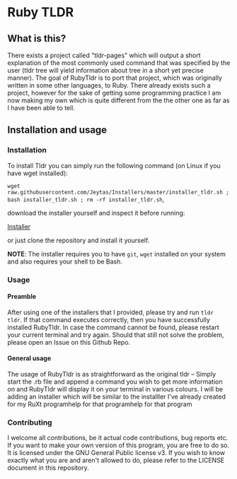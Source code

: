 # Ruby TLDR
## What is this?
There exists a project called "tldr-pages" which will output a short explanation of the most commonly used command that was specified by the user (tldr tree will yield information about tree in a short yet precise manner). The goal of RubyTldr is to port that project, which was originally written in some other languages, to Ruby. There already exists such a project, however for the sake of getting some programming practice I am now making my own which is quite different from the the other one as far as I have been able to tell.

## Installation and usage
### Installation
To install Tldr you can simply run the following command (on Linux if you have wget installed):

`wget raw.githubusercontent.com/Jeytas/Installers/master/installer_tldr.sh ; bash installer_tldr.sh ; rm -rf installer_tldr.sh`,

download the installer yourself and inspect it before running: 

[Installer](https://raw.githubusercontent.com/Jeytas/Installers/master/installer_tldr.sh) 

or just clone the repository and install it yourself.

__NOTE__: The installer requires you to have `git`, `wget` installed on your system and also requires your shell to be Bash.

### Usage
#### Preamble
After using one of the installers that I provided, please try and run `tldr tldr`. If that command executes correctly, then you have successfully installed RubyTldr. In case the command cannot be found, please restart your current terminal and try again. Should that still not solve the problem, please open an Issue on this Github Repo. 

#### General usage
The usage of RubyTldr is as straightforward as the original tldr – Simply start the .rb file and append a command you wish to get more information on and RubyTldr will display it on your terminal in various colours. I will be adding an installer which will be similar to the installler I've already created for my RuXt programhelp for that programhelp for that program

### Contributing
I welcome all contributions, be it actual code contributions, bug reports etc. If you want to make your own version of this program, you are free to do so. It is licensed under the GNU General Public license v3. If you wish to know exactly what you are and aren't allowed to do, please refer to the LICENSE document in this repository.
